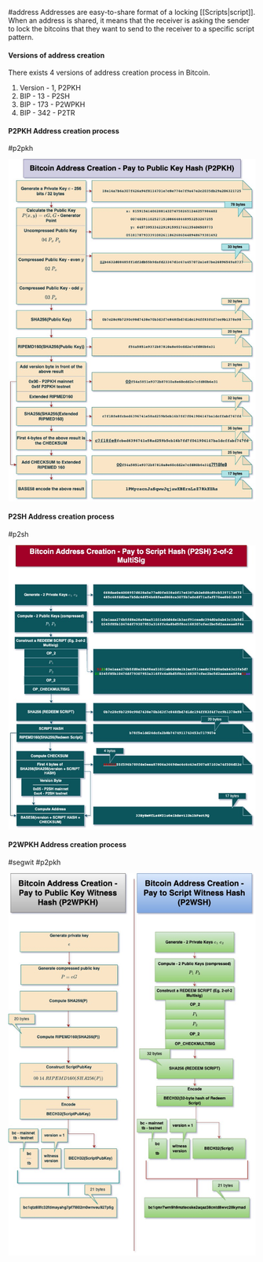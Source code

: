 #address
Addresses are easy-to-share format of a locking [[Scripts|script]]. When an address is shared, it means that the receiver is asking the sender to lock the bitcoins that they want to send to the receiver to a specific script pattern. 

#### Versions of address creation
There exists 4 versions of address creation process in Bitcoin. 
1. Version - 1, P2PKH
2. BIP - 13 - P2SH
3. BIP - 173 - P2WPKH
4. BIP - 342 - P2TR

#### P2PKH Address creation process
#p2pkh

![](images/Address_creation%201.jpg)
#### P2SH Address creation process
#p2sh

![](images/address_creation_p2sh.jpg)
#### P2WPKH Address creation process
#segwit #p2pkh

![](images/addresscreation_segwit.jpg)
